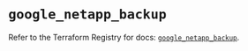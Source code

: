 # `google_netapp_backup`

Refer to the Terraform Registry for docs: [`google_netapp_backup`](https://registry.terraform.io/providers/hashicorp/google-beta/6.18.0/docs/resources/google_netapp_backup).
